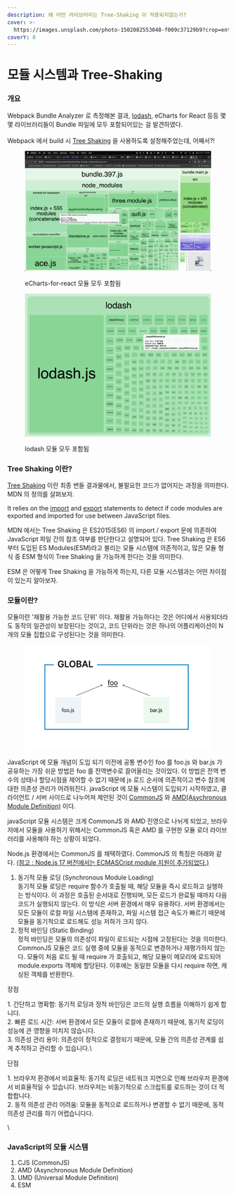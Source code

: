 ```yaml
---
description: 왜 어떤 라이브러리는 Tree-Shaking 이 적용되지않는가?
cover: >-
  https://images.unsplash.com/photo-1502082553048-f009c37129b9?crop=entropy&cs=srgb&fm=jpg&ixid=M3wxOTcwMjR8MHwxfHNlYXJjaHwyfHxUcmVlLVNoYWtpbmd8ZW58MHx8fHwxNzIxMDExMzIzfDA&ixlib=rb-4.0.3&q=85
coverY: 0
---
```


# 모듈 시스템과 Tree-Shaking

### 개요

Webpack Bundle Analyzer 로 측정해본 결과, [lodash](https://lodash.com), eCharts for React 등등 몇몇 라이브러리들이 Bundle 파일에 모두 포함되어있는 걸 발견하였다.\
\
Webpack 에서 build 시 [Tree Shaking](https://webpack.js.org/guides/tree-shaking/#root) 을 사용하도록 설정해주었는데, 어째서?!

<figure><img src="../.gitbook/assets/image (20).png" alt=""><figcaption><p>eCharts-for-react 모듈 모두 포함됨</p></figcaption></figure>

<figure><img src="../.gitbook/assets/image (1) (1).png" alt=""><figcaption><p>lodash 모듈 모두 포함됨</p></figcaption></figure>



### Tree Shaking 이란?

[Tree Shaking](https://developer.mozilla.org/en-US/docs/Glossary/Tree\_shaking) 이란 최종 번들 결과물에서, 불필요한 코드가 없어지는 과정을 의미한다. MDN 의 정의를 살펴보자.

It relies on the [import](https://developer.mozilla.org/en-US/docs/Web/JavaScript/Reference/Statements/import) and [export](https://developer.mozilla.org/en-US/docs/Web/JavaScript/Reference/Statements/export) statements to detect if code modules are exported and imported for use between JavaScript files.

MDN 에서는 Tree Shaking 은 ES2015(ES6) 의 import / export 문에 의존하여 JavaScript 파일 간의 참조 여부를 판단한다고 설명되어 있다. Tree Shaking 은 ES6 부터 도입된 ES Modules(ESM)라고 불리는 모듈 시스템에 의존적이고, 많은 모듈 형식 중 ESM 형식이 Tree Shaking 을 가능하게 한다는 것을 의미한다.&#x20;

ESM 은 어떻게 Tree Shaking 을 가능하게 하는지, 다른 모듈 시스템과는 어떤 차이점이 있는지 알아보자.



### 모듈이란?

모듈이란 '재활용 가능한 코드 단위' 이다. 재활용 가능하다는 것은 어디에서 사용되더라도 동작의 일관성이 보장된다는 것이고, 코드 단위라는 것은 하나의 어플리케이션이 N 개의 모듈 집합으로 구성된다는 것을 의미한다.&#x20;



<figure><img src="../.gitbook/assets/image.png" alt=""><figcaption></figcaption></figure>

JavaScript 에 모듈 개념이 도입 되기 이전에 공통 변수인 foo 를 foo.js 와 bar.js 가 공유하는 가장 쉬운 방법은 foo 를 전역변수로 끌어올리는 것이었다. 이 방법은 전역 변수의 상태나 할당시점을 제어할 수 없기 때문에 js 로드 순서에 의존적이고 변수 참조에 대한 의존성 관리가 어려워진다. javaScript 에 모듈 시스템이 도입되기 시작하였고, 클라이언트 / 서버 사이드로 나누어져 제안된 것이 [CommonJS](https://wiki.commonjs.org/wiki/CommonJS) 와 [AMD(Asychronous Module Definition)](https://github.com/amdjs/amdjs-api/wiki/AMD) 이다.

javaScript 모듈 시스템은 크게 CommonJS 와 AMD 진영으로 나뉘게 되었고, 브라우저에서 모듈을 사용하기 위해서는 CommonJS 혹은 AMD 를 구현한 모듈 로더 라이브러리를 사용해야 하는 상황이 되었다.

Node.js 환경에서는 CommonJS 를 채택하였다. CommonJS 의 특징은 아래와 같다. [(참고 : Node.js 17 버전에서는 ECMASCript module 지원이 추가되었다.)](https://nodejs.org/api/esm.html#modules-ecmascript-modules)

1. 동기적 모듈 로딩 (Synchronous Module Loading)\
   동기적 모듈 로딩은 require 함수가 호출될 때, 해당 모듈을 즉시 로드하고 실행하는 방식이다. 이 과정은 호출된 순서대로 진행되며, 모든 로드가 완료될 때까지 다음 코드가 실행되지 않는다. 이 방식은 서버 환경에서 매우 유용하다. 서버 환경에서는 모든 모듈이 로컬 파일 시스템에 존재하고, 파일 시스템 접근 속도가 빠르기 때문에 모듈을 동기적으로 로드해도 성능 저하가 크지 않다.
2. 정적 바인딩 (Static Binding)\
   정적 바인딩은 모듈의 의존성이 파일이 로드되는 시점에 고정된다는 것을 의미한다. CommonJS 모듈은 코드 실행 중에 모듈을 동적으로 변경하거나 재평가하지 않는다. 모듈이 처음 로드 될 때 require 가 호출되고, 해당 모듈이 메모리에 로드되어 module.exports 객체에 할당된다. 이후에는 동일한 모듈을 다시 require 하면, 캐싱된 객체를 반환한다.

장점

1\. 간단하고 명확함: 동기적 로딩과 정적 바인딩은 코드의 실행 흐름을 이해하기 쉽게 합니다.\
2\. 빠른 로드 시간: 서버 환경에서 모든 모듈이 로컬에 존재하기 때문에, 동기적 로딩이 성능에 큰 영향을 미치지 않습니다.\
3\. 의존성 관리 용이: 의존성이 정적으로 결정되기 때문에, 모듈 간의 의존성 관계를 쉽게 추적하고 관리할 수 있습니다.\


단점

1\. 브라우저 환경에서 비효율적: 동기적 로딩은 네트워크 지연으로 인해 브라우저 환경에서 비효율적일 수 있습니다. 브라우저는 비동기적으로 스크립트를 로드하는 것이 더 적합합니다.\
2\. 동적 의존성 관리 어려움: 모듈을 동적으로 로드하거나 변경할 수 없기 때문에, 동적 의존성 관리를 하기 어렵습니다다.



\








### JavaScript의 모듈 시스템



1. CJS (CommonJS)
2. AMD (Asynchronous Module Definition)
3. UMD (Universal Module Definition)
4. ESM





